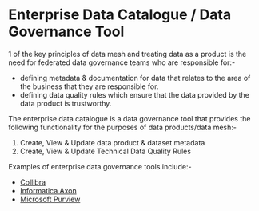 # Enterprise Data Catalogue / Data Governance Tool

1 of the key principles of data mesh and treating data as a product is the need for federated data governance teams who are responsible for:-
  * defining metadata & documentation for data that relates to the area of the business that they are responsible for.
  * defining data quality rules which ensure that the data provided by the data product is trustworthy.

The enterprise data catalogue is a data governance tool that provides the following functionality for the purposes of data products/data mesh:-

1. Create, View & Update data product & dataset metadata
2. Create, View & Update Technical Data Quality Rules

Examples of enterprise data governance tools include:-
  * [Collibra](https://www.collibra.com/us/en/test-drive-info)
  * [Informatica Axon](https://www.informatica.com/gb/products/data-quality/axon-data-governance.html)
  * [Microsoft Purview](https://azure.microsoft.com/en-gb/products/purview)

